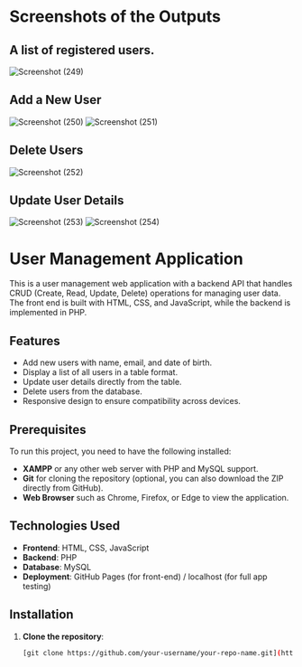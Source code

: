 # Screenshots of the Outputs
## A list of registered users.
![Screenshot (249)](https://github.com/user-attachments/assets/2646a627-f83f-4033-bddc-3e381beeef19)
## Add a New User
![Screenshot (250)](https://github.com/user-attachments/assets/4447ad0b-44b6-4bd4-ad61-1241e5d8f267)
![Screenshot (251)](https://github.com/user-attachments/assets/2457c47e-e0c7-4f7c-b956-d60ddf91b46f)
## Delete Users
![Screenshot (252)](https://github.com/user-attachments/assets/bf3d7161-904c-4184-8bd9-3b82db1302ce)
## Update User Details
![Screenshot (253)](https://github.com/user-attachments/assets/8308b082-83c2-441a-936b-42d87c1d4e3b)
![Screenshot (254)](https://github.com/user-attachments/assets/eeb6eae4-0d98-4261-94e3-3923219a0d76)





# User Management Application

This is a user management web application with a backend API that handles CRUD (Create, Read, Update, Delete) operations for managing user data. The front end is built with HTML, CSS, and JavaScript, while the backend is implemented in PHP.

## Features

- Add new users with name, email, and date of birth.
- Display a list of all users in a table format.
- Update user details directly from the table.
- Delete users from the database.
- Responsive design to ensure compatibility across devices.

## Prerequisites

To run this project, you need to have the following installed:

- **XAMPP** or any other web server with PHP and MySQL support.
- **Git** for cloning the repository (optional, you can also download the ZIP directly from GitHub).
- **Web Browser** such as Chrome, Firefox, or Edge to view the application.

## Technologies Used

- **Frontend**: HTML, CSS, JavaScript
- **Backend**: PHP
- **Database**: MySQL
- **Deployment**: GitHub Pages (for front-end) / localhost (for full app testing)


## Installation

1. **Clone the repository**:
   ```bash
   [git clone https://github.com/your-username/your-repo-name.git](https://github.com/varalu2004/CRUD-Operations-)
